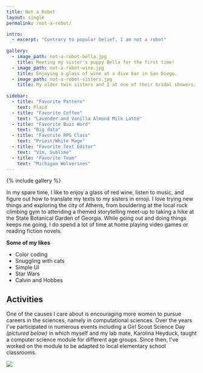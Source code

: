 ```yaml
---
title: Not a Robot
layout: single
permalink: /not-a-robot/

intro:
  - excerpt: "Contrary to popular belief, I am not a robot"
  
gallery:
  - image_path: not-a-robot-bella.jpg
    title: Meeting my sister's puppy Bella for the first time!
  - image_path: not-a-robot-wine.jpg
    title: Enjoying a glass of wine at a dive bar in San Diego.
  - image_path: not-a-robot-sisters.jpg
    title: My older twin sisters and I at one of their bridal showers.
    
sidebar:
  - title: "Favorite Pattern"
    text: Plaid
  - title: "Favorite Coffee"
    text: "Lavender and Vanilla Almond Milk Latté"
  - title: "Favorite Buzz Word"
    text: "Big data"
  - title: "Favorite RPG Class"
    text: "Priest/White Mage"
  - title: "Favorite Text Editor"
    text: "Vim, Sublime"
  - title: "Favorite Team"
    text: "Michigan Wolverines"
---
```


{% include gallery %}

In my spare time, I like to enjoy a glass of red wine, listen to music, and figure out how to translate my texts to my sisters in emoji. I love trying new things and exploring the city of Athens, from bouldering at the local rock climbing gym to attending a themed storytelling meet-up to taking a hike at the State Botanical Garden of Georgia. While going out and doing things keeps me going, I do spend a lot of time at home playing video games or reading fiction novels.

**Some of my likes**

* Color coding
* Snuggling with cats
* Simple UI
* Star Wars
* Calvin and Hobbes 

## Activities

One of the causes I care about is encouraging more women to pursue careers in the sciences, namely in computational sciences. Over the years I've participated in numerous events including a Girl Scout Science Day *(pictured below)* in which myself and my lab mate, Karolina Heyduck, taught a computer science module for different age groups. Since then, I've worked on the module to be adapted to local elementary school classrooms.

<img src="https://michelle-hwang.github.io/images/not-a-robot-girlscouts.jpg">
